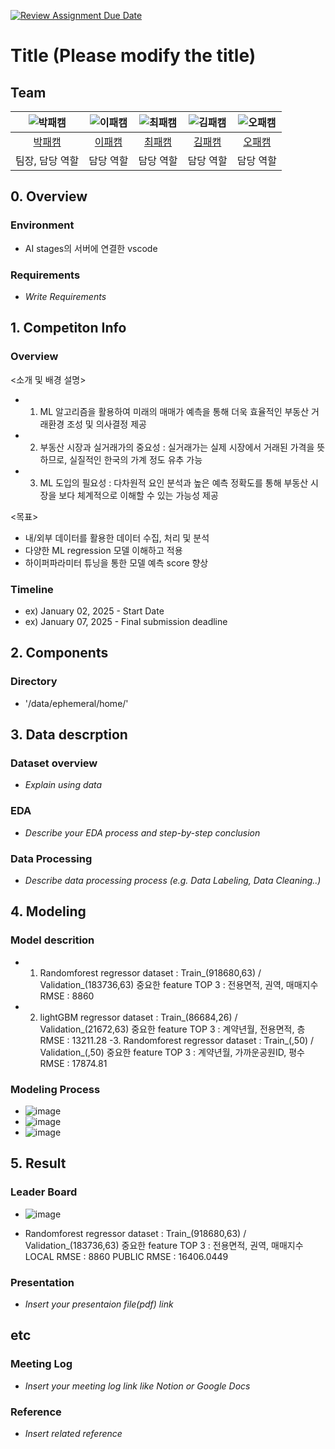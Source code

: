 [![Review Assignment Due Date](https://classroom.github.com/assets/deadline-readme-button-22041afd0340ce965d47ae6ef1cefeee28c7c493a6346c4f15d667ab976d596c.svg)](https://classroom.github.com/a/pjJxrz8e)
# Title (Please modify the title)
## Team

| ![박패캠](https://avatars.githubusercontent.com/u/156163982?v=4) | ![이패캠](https://avatars.githubusercontent.com/u/156163982?v=4) | ![최패캠](https://avatars.githubusercontent.com/u/156163982?v=4) | ![김패캠](https://avatars.githubusercontent.com/u/156163982?v=4) | ![오패캠](https://avatars.githubusercontent.com/u/156163982?v=4) |
| :--------------------------------------------------------------: | :--------------------------------------------------------------: | :--------------------------------------------------------------: | :--------------------------------------------------------------: | :--------------------------------------------------------------: |
|            [박패캠](https://github.com/UpstageAILab)             |            [이패캠](https://github.com/UpstageAILab)             |            [최패캠](https://github.com/UpstageAILab)             |            [김패캠](https://github.com/UpstageAILab)             |            [오패캠](https://github.com/UpstageAILab)             |
|                            팀장, 담당 역할                             |                            담당 역할                             |                            담당 역할                             |                            담당 역할                             |                            담당 역할                             |

## 0. Overview
### Environment
- AI stages의 서버에 연결한 vscode

### Requirements
- _Write Requirements_

## 1. Competiton Info

### Overview
<소개 및 배경 설명>
- 1. ML 알고리즘을 활용하여 미래의 매매가 예측을 통해 더욱 효율적인 부동산
거래환경 조성 및 의사결정 제공
- 2. 부동산 시장과 실거래가의 중요성 : 실거래가는 실제 시장에서 거래된
가격을 뜻하므로, 실질적인 한국의 가계 정도 유추 가능
- 3. ML 도입의 필요성 : 다차원적 요인 분석과 높은 예측 정확도를 통해 부동산
시장을 보다 체계적으로 이해할 수 있는 가능성 제공

<목표>
* 내/외부 데이터를 활용한 데이터 수집, 처리 및 분석
* 다양한 ML regression 모델 이해하고 적용
* 하이퍼파라미터 튜닝을 통한 모델 예측 score 향상

### Timeline

- ex) January 02, 2025 - Start Date
- ex) January 07, 2025 - Final submission deadline

## 2. Components

### Directory

- '/data/ephemeral/home/'


## 3. Data descrption

### Dataset overview

- _Explain using data_

### EDA

- _Describe your EDA process and step-by-step conclusion_

### Data Processing

- _Describe data processing process (e.g. Data Labeling, Data Cleaning..)_

## 4. Modeling

### Model descrition

- 1. Randomforest regressor
         dataset : Train_(918680,63) /  Validation_(183736,63)
         중요한 feature TOP 3 : 전용면적, 권역, 매매지수
         RMSE : 8860
- 2. lightGBM regressor
         dataset : Train_(86684,26) /  Validation_(21672,63)
         중요한 feature TOP 3 : 계약년월, 전용면적, 층
         RMSE : 13211.28
-3. Randomforest regressor
         dataset : Train_(,50) /  Validation_(,50)
         중요한 feature TOP 3 : 계약년월, 가까운공원ID, 평수
         RMSE : 17874.81
         
### Modeling Process

- ![image](https://github.com/user-attachments/assets/ce39ba02-37ef-4df8-9c2c-3ee4bfd17104)
- ![image](https://github.com/user-attachments/assets/0cb76923-6e6f-4933-a208-9f0d9375aa7e)
- ![image](https://github.com/user-attachments/assets/88c80b96-1796-4ba8-a5f9-a3bade25f658)

## 5. Result

### Leader Board

- ![image](https://github.com/user-attachments/assets/db704aad-6dc1-48e6-84cc-43c4db9bc48f)


- Randomforest regressor
         dataset : Train_(918680,63) /  Validation_(183736,63)
         중요한 feature TOP 3 : 전용면적, 권역, 매매지수
         LOCAL RMSE : 8860
         PUBLIC RMSE : 16406.0449

### Presentation

- _Insert your presentaion file(pdf) link_

## etc

### Meeting Log

- _Insert your meeting log link like Notion or Google Docs_

### Reference

- _Insert related reference_
